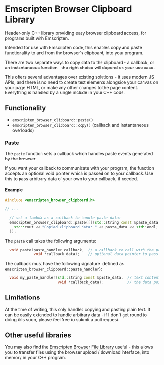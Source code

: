 # Emscripten Browser Clipboard Library

Header-only C++ library providing easy browser clipboard access, for programs built with Emscripten.

Intended for use with Emscripten code, this enables copy and paste functionality to and from the browser's clipboard, into your program.

There are two separate ways to copy data to the clipboard - a callback, or an instantaneous function - the right choice will depend on your use case.

This offers several advantages over existing solutions - it uses modern JS APIs, and there is no need to create text elements alongside your canvas on your page HTML, or make any other changes to the page content.  Everything is handled by a single include in your C++ code.


## Functionality

* `emscripten_browser_clipboard::paste()`
* `emscripten_browser_clipboard::copy()` (callback and instantaneous overloads)

### Paste

The `paste` function sets a callback which handles paste events generated by the browser.

If you want your callback to communicate with your program, the function accepts an optional void pointer which is passed on to your callback.  Use this to pass arbitrary data of your own to your callback, if needed.

#### Example

```cpp
#include <emscripten_browser_clipboard.h>

// ...

  // set a lambda as a callback to handle paste data:
  emscripten_browser_clipboard::paste([](std::string const &paste_data, void *callback_data [[maybe_unused]]){
    std::cout << "Copied clipboard data: " << paste_data << std::endl;
  });
```

The `paste` call takes the following arguments:
```cpp
  void paste(paste_handler callback,  // a callback to call with the paste data
             void *callback_data);    // optional data pointer to pass to your callback
```

The callback must have the following signature (defined as `emscripten_browser_clipboard::paste_handler`):

```cpp
  void my_paste_handler(std::string const &paste_data,  // text content of the pasted data sent to the browser
                        void *callback_data);           // the data pointer you passed to the paste function
```


## Limitations

At the time of writing, this only handles copying and pasting plain text.  It can be easily extended to handle arbitrary data - if I don't get round to doing this soon, please feel free to submit a pull request.

## Other useful libraries

You may also find the [Emscripten Browser File Library](https://github.com/Armchair-Software/emscripten-browser-file) useful - this allows you to transfer files using the browser upload / download interface, into memory in your C++ program.
